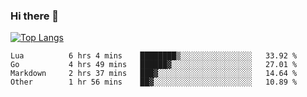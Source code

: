 ### Hi there 👋

<!--
**3Xpl0it3r/3Xpl0it3r** is a ✨ _special_ ✨ repository because its `README.md` (this file) appears on your GitHub profile.

Here are some ideas to get you started:

- 🔭 I’m currently working on ...
- 🌱 I’m currently learning ...
- 👯 I’m looking to collaborate on ...
- 🤔 I’m looking for help with ...
- 💬 Ask me about ...
- 📫 How to reach me: ...
- 😄 Pronouns: ...
- ⚡ Fun fact: ...
-->


[![Top Langs](https://github-readme-stats.vercel.app/api/top-langs/?username=3Xpl0it3r&layout=compact)](https://github.com/3Xpl0it3r/3Xpl0it3r)

<!--START_SECTION:waka-->

```text
Lua          6 hrs 4 mins    ████████▒░░░░░░░░░░░░░░░░   33.92 %
Go           4 hrs 49 mins   ██████▓░░░░░░░░░░░░░░░░░░   27.01 %
Markdown     2 hrs 37 mins   ███▓░░░░░░░░░░░░░░░░░░░░░   14.64 %
Other        1 hr 56 mins    ██▓░░░░░░░░░░░░░░░░░░░░░░   10.89 %
```

<!--END_SECTION:waka-->
